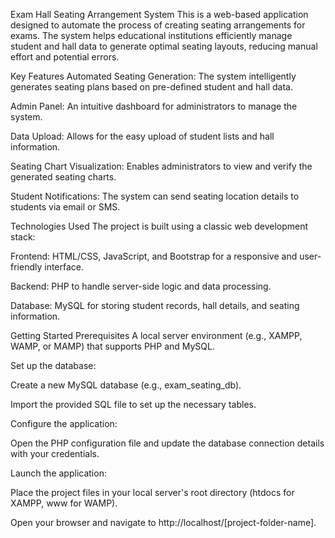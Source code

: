 Exam Hall Seating Arrangement System
This is a web-based application designed to automate the process of creating seating arrangements for exams. The system helps educational institutions efficiently manage student and hall data to generate optimal seating layouts, reducing manual effort and potential errors.

Key Features
Automated Seating Generation: The system intelligently generates seating plans based on pre-defined student and hall data.

Admin Panel: An intuitive dashboard for administrators to manage the system.

Data Upload: Allows for the easy upload of student lists and hall information.

Seating Chart Visualization: Enables administrators to view and verify the generated seating charts.

Student Notifications: The system can send seating location details to students via email or SMS.

Technologies Used
The project is built using a classic web development stack:

Frontend: HTML/CSS, JavaScript, and Bootstrap for a responsive and user-friendly interface.

Backend: PHP to handle server-side logic and data processing.

Database: MySQL for storing student records, hall details, and seating information.

Getting Started
Prerequisites
A local server environment (e.g., XAMPP, WAMP, or MAMP) that supports PHP and MySQL.


Set up the database:

Create a new MySQL database (e.g., exam_seating_db).

Import the provided SQL file to set up the necessary tables.

Configure the application:

Open the PHP configuration file and update the database connection details with your credentials.

Launch the application:

Place the project files in your local server's root directory (htdocs for XAMPP, www for WAMP).

Open your browser and navigate to http://localhost/[project-folder-name].

